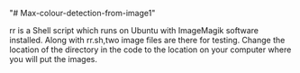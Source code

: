 "# Max-colour-detection-from-image1" 

rr is a Shell script which runs on Ubuntu with ImageMagik software installed.
Along with rr.sh,two image files are there for testing.
Change the location of the directory in the code to the location on your computer where you will put the images.
